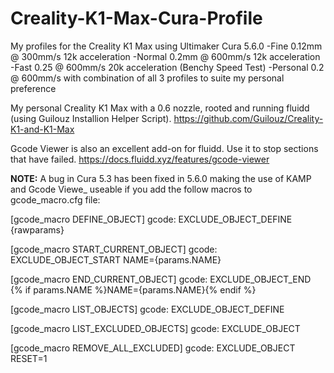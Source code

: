 # Creality-K1-Max-Cura-Profile
My profiles for the Creality K1 Max using Ultimaker Cura 5.6.0
-Fine 0.12mm @ 300mm/s 12k acceleration
-Normal 0.2mm @ 600mm/s 12k acceleration
-Fast 0.25 @ 600mm/s 20k acceleration (Benchy Speed Test)
-Personal 0.2 @ 600mm/s with combination of all 3 profiles to suite my personal preference

My personal Creality K1 Max with a 0.6 nozzle, rooted and running fluidd (using Guilouz Installion Helper Script).
https://github.com/Guilouz/Creality-K1-and-K1-Max

Gcode Viewer is also an excellent add-on for fluidd. Use it to stop sections that have failed.
https://docs.fluidd.xyz/features/gcode-viewer

**NOTE:** A bug in Cura 5.3 has been fixed in 5.6.0 making the use of KAMP and Gcode Viewe_ useable if you add the follow macros to gcode_macro.cfg file:

[gcode_macro DEFINE_OBJECT]
gcode:
  EXCLUDE_OBJECT_DEFINE {rawparams}

[gcode_macro START_CURRENT_OBJECT]
gcode:
  EXCLUDE_OBJECT_START NAME={params.NAME}

[gcode_macro END_CURRENT_OBJECT]
gcode:
  EXCLUDE_OBJECT_END {% if params.NAME %}NAME={params.NAME}{% endif %}

[gcode_macro LIST_OBJECTS]
gcode:
  EXCLUDE_OBJECT_DEFINE

[gcode_macro LIST_EXCLUDED_OBJECTS]
gcode:
  EXCLUDE_OBJECT

[gcode_macro REMOVE_ALL_EXCLUDED]
gcode:
  EXCLUDE_OBJECT RESET=1
